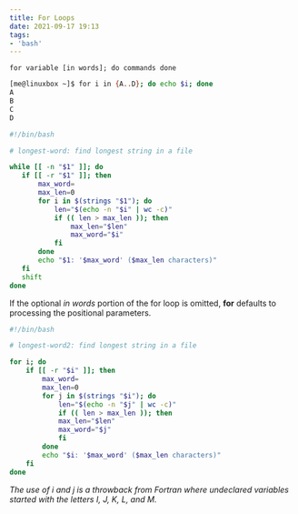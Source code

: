 ```yaml
---
title: For Loops
date: 2021-09-17 19:13
tags:
- 'bash'
---
```


`for variable [in words]; do commands done`

``` bash
[me@linuxbox ~]$ for i in {A..D}; do echo $i; done
A
B
C
D
```

``` bash
#!/bin/bash

# longest-word: find longest string in a file

while [[ -n "$1" ]]; do
   if [[ -r "$1" ]]; then
       max_word=
       max_len=0
       for i in $(strings "$1"); do
           len="$(echo -n "$i" | wc -c)"
           if (( len > max_len )); then
               max_len="$len"
               max_word="$i"
           fi
       done
       echo "$1: '$max_word' ($max_len characters)"
   fi
   shift
done
```

If the optional *in words* portion of the for loop is omitted,
**for** defaults to processing the positional parameters.

``` bash
#!/bin/bash

# longest-word2: find longest string in a file

for i; do
    if [[ -r "$i" ]]; then
        max_word=
        max_len=0
        for j in $(strings "$i"); do
            len="$(echo -n "$j" | wc -c)"
            if (( len > max_len )); then
            max_len="$len"
            max_word="$j"
            fi
        done
        echo "$i: '$max_word' ($max_len characters)"
    fi
done
```

*The use of i and j is a throwback from Fortran where undeclared
variables* *started with the letters I, J, K, L, and M.*

